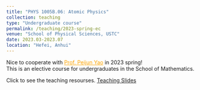 ```yaml
---
title: "PHYS 1005B.06: Atomic Physics"
collection: teaching
type: "Undergraduate course"
permalink: /teaching/2023-spring-ec
venue: "School of Physical Sciences, USTC"
date: 2023.03-2023.07
location: "Hefei, Anhui"
---
```

Nice to cooperate with <a href="http://ooe.ustc.edu.cn/hr31.html" style="color: orange;">Prof. Peijun Yao</a> in 2023 spring!
<br/>This is an elective course for undergraduates in the School of Mathematics.

Click to see the teaching resourses. 
[Teaching Slides](Steven-Yorn.github.io/files/ElectronicCircuits.zip)


